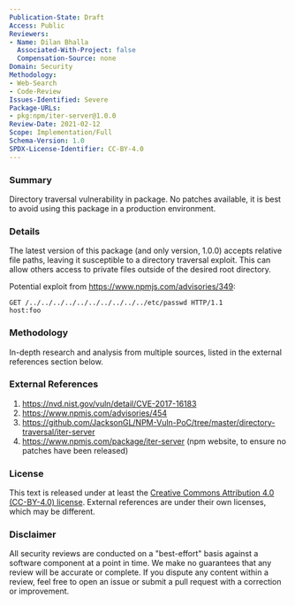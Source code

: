 ```yaml
---
Publication-State: Draft
Access: Public
Reviewers:
- Name: Dilan Bhalla
  Associated-With-Project: false
  Compensation-Source: none
Domain: Security
Methodology:
- Web-Search
- Code-Review
Issues-Identified: Severe
Package-URLs:
- pkg:npm/iter-server@1.0.0
Review-Date: 2021-02-12
Scope: Implementation/Full
Schema-Version: 1.0
SPDX-License-Identifier: CC-BY-4.0
---
```


### Summary

Directory traversal vulnerability in package. No patches available, it is best to avoid using this package in a production environment.

### Details

The latest version of this package (and only version, 1.0.0) accepts relative file paths, leaving it susceptible to a directory traversal exploit. This can allow others access to private files outside of the desired root directory.  

Potential exploit from https://www.npmjs.com/advisories/349:  

```
GET /../../../../../../../../../../etc/passwd HTTP/1.1  
host:foo
```

### Methodology

In-depth research and analysis from multiple sources, listed in the external references section below.

### External References

1. https://nvd.nist.gov/vuln/detail/CVE-2017-16183
2. https://www.npmjs.com/advisories/454
3. https://github.com/JacksonGL/NPM-Vuln-PoC/tree/master/directory-traversal/iter-server
4. https://www.npmjs.com/package/iter-server (npm website, to ensure no patches have been released)

### License

This text is released under at least the
[Creative Commons Attribution 4.0 (CC-BY-4.0) license](https://creativecommons.org/licenses/by/4.0/legalcode.txt).
External references are under their own licenses, which may be different.

### Disclaimer

All security reviews are conducted on a "best-effort" basis against a software
component at a point in time. We make no guarantees that any review will be accurate
or complete. If you dispute any content within a review, feel free to open an issue
or submit a pull request with a correction or improvement.
